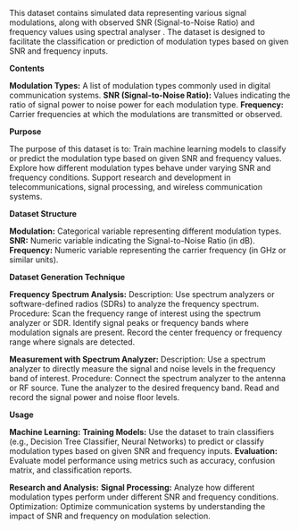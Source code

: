 This dataset contains simulated data representing various signal modulations, along with observed SNR (Signal-to-Noise Ratio) and frequency values using spectral analyser . The dataset is designed to facilitate the classification or prediction of modulation types based on given SNR and frequency inputs.

**Contents**

**Modulation Types:** A list of modulation types commonly used in digital communication systems.
**SNR (Signal-to-Noise Ratio):** Values indicating the ratio of signal power to noise power for each modulation type.
**Frequency:** Carrier frequencies at which the modulations are transmitted or observed.

**Purpose**

The purpose of this dataset is to:
Train machine learning models to classify or predict the modulation type based on given SNR and frequency values.
Explore how different modulation types behave under varying SNR and frequency conditions.
Support research and development in telecommunications, signal processing, and wireless communication systems.

**Dataset Structure**

**Modulation:** Categorical variable representing different modulation types.
**SNR:** Numeric variable indicating the Signal-to-Noise Ratio (in dB).
**Frequency:** Numeric variable representing the carrier frequency (in GHz or similar units).

**Dataset Generation Technique**

**Frequency Spectrum Analysis:**
Description: Use spectrum analyzers or software-defined radios (SDRs) to analyze the frequency spectrum.
Procedure:
Scan the frequency range of interest using the spectrum analyzer or SDR.
Identify signal peaks or frequency bands where modulation signals are present.
Record the center frequency or frequency range where signals are detected.

**Measurement with Spectrum Analyzer:**
Description: Use a spectrum analyzer to directly measure the signal and noise levels in the frequency band of interest.
Procedure:
Connect the spectrum analyzer to the antenna or RF source.
Tune the analyzer to the desired frequency band.
Read and record the signal power and noise floor levels.


**Usage**

**Machine Learning:**
**Training Models:** Use the dataset to train classifiers (e.g., Decision Tree Classifier, Neural Networks) to predict or classify modulation types based on given SNR and frequency inputs.
**Evaluation:** Evaluate model performance using metrics such as accuracy, confusion matrix, and classification reports.

**Research and Analysis:**
**Signal Processing:** Analyze how different modulation types perform under different SNR and frequency conditions.
Optimization: Optimize communication systems by understanding the impact of SNR and frequency on modulation selection.
